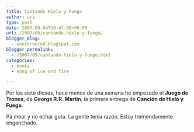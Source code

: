 ```yaml
---
title: Cantando Hielo y Fuego
author: uri
type: post
date: 2007-09-04T10:47:00+00:00
url: /2007/09/cantando-hielo-y-fuego/
blogger_blog:
  - enochrooted.blogspot.com
blogger_permalink:
  - /2007/09/cantando-hielo-y-fuego.html
categories:
  - books
  - song of ice and fire

---
```

Por los siete dioses, hace menos de una semana he empezado el <span style="font-weight:bold;">Juego de Tronos</span>, de <span style="font-weight:bold;">George R.R. Martin</span>, la primera entrega de <span style="font-weight:bold;">Canción de Hielo y Fuego</span>.

Pá mear y no echar gota. La gente tenía razón. Estoy tremendamente enganchado.